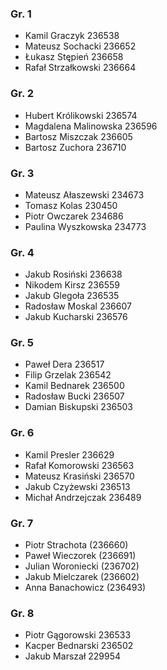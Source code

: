 ### Gr. 1
* Kamil Graczyk 236538
* Mateusz Sochacki 236652
* Łukasz Stępień 236658
* Rafał Strzałkowski 236664
### Gr. 2
* Hubert Królikowski 236574
* Magdalena Malinowska 236596
* Bartosz Miszczak 236605
* Bartosz Zuchora 236710
### Gr. 3
* Mateusz Ałaszewski 234673
* Tomasz Kolas 230450
* Piotr Owczarek 234686
* Paulina Wyszkowska 234773
### Gr. 4
* Jakub Rosiński 236638
* Nikodem Kirsz 236559
* Jakub Glegoła 236535
* Radosław Moskal 236607
* Jakub Kucharski 236576
### Gr. 5
* Paweł Dera 236517
* Filip Grzelak 236542
* Kamil Bednarek 236500
* Radosław Bucki 236507
* Damian Biskupski 236503
### Gr. 6
* Kamil Presler 236629
* Rafał Komorowski 236563
* Mateusz Krasiński  236570
* Jakub Czyżewski 236513
* Michał Andrzejczak 236489
### Gr. 7
* Piotr Strachota (236660)
* Paweł Wieczorek (236691)
* Julian Woroniecki (236702)
* Jakub Mielczarek (236602)
* Anna Banachowicz (236493)
### Gr. 8
* Piotr Gągorowski 236533
* Kacper Bednarski 236502
* Jakub Marszał 229954
